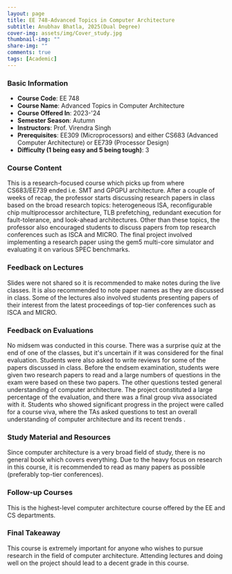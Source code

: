 ```yaml
---
layout: page
title: EE 748-Advanced Topics in Computer Architecture
subtitle: Anubhav Bhatla, 2025(Dual Degree)
cover-img: assets/img/Cover_study.jpg
thumbnail-img: ""
share-img: ""
comments: true
tags: [Academic]
---
```


### Basic Information

- **Course Code**: EE 748
- **Course Name**: Advanced Topics in Computer Architecture
- **Course Offered In**: 2023-'24
- **Semester Season**: Autumn
- **Instructors**: Prof. Virendra Singh
- **Prerequisites**: EE309 (Microprocessors) and either CS683 (Advanced Computer Architecture) or EE739 (Processor Design)
- **Difficulty (1 being easy and 5 being tough)**: 3

### Course Content


This is a research-focused course which picks up from where CS683/EE739 ended i.e. SMT and GPGPU architecture. After a couple of weeks of recap, the professor starts discussing research papers in class based on the broad research topics: heterogeneous ISA, reconfigurable chip multiprocessor architecture, TLB prefetching, redundant execution for fault-tolerance, and look-ahead architectures. Other than these topics, the professor also encouraged students to discuss papers from top research conferences such as ISCA and MICRO.
The final project involved implementing a research paper using the gem5 multi-core simulator and evaluating it on various SPEC benchmarks.
### Feedback on Lectures


Slides were not shared so it is recommended to make notes during the live classes. It is also recommended to note paper names as they are discussed in class. Some of the lectures also involved students presenting papers of their interest from the latest proceedings of top-tier conferences such as ISCA and MICRO.
### Feedback on Evaluations


No midsem was conducted in this course. There was a surprise quiz at the end of one of the classes, but it's uncertain if it was considered for the final evaluation. Students were also asked to write reviews for some of the papers discussed in class. Before the endsem examination, students were given two research papers to read and a large numbers of questions in the exam were based on these two papers. The other questions tested general understanding of computer architecture. The project constituted a large percentage of the evaluation, and there was a final group viva associated with it. Students who showed significant progress in the project were called for a course viva, where the TAs asked questions to test an overall understanding of computer architecture and its recent trends .
### Study Material and Resources


Since computer architecture is a very broad field of study, there is no general book which covers everything. Due to the heavy focus on research in this course, it is recommended to read as many papers as possible (preferably top-tier conferences).
### Follow-up Courses


This is the highest-level computer architecture course offered by the EE and CS departments.
### Final Takeaway


This course is extremely important for anyone who wishes to pursue research in the field of computer architecture. Attending lectures and doing well on the project should lead to a decent grade in this course.